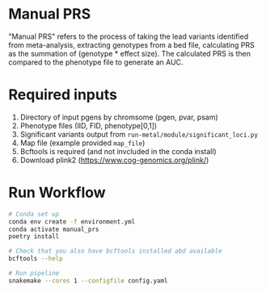 # Manual PRS

"Manual PRS" refers to the process of taking the lead variants identified from meta-analysis, extracting genotypes from a bed file, calculating PRS as the summation of (genotype * effect size). The calculated PRS is then compared to the phenotype file to generate an AUC. 

# Required inputs

1) Directory of input pgens by chromsome (pgen, pvar, psam)
2) Phenotype files (IID, FID, phenotype[0,1])
3) Significant variants output from `run-metal/module/significant_loci.py`
4) Map file (example provided `map_file`)
5) Bcftools is required (and not invcluded in the conda install)
6) Download plink2 (https://www.cog-genomics.org/plink/)

# Run Workflow
```bash
# Conda set up
conda env create -f environment.yml
conda activate manual_prs
poetry install

# Check that you also have bcftools installed abd available
bcftools --help

# Run pipeline
snakemake --cores 1 --configfile config.yaml
```